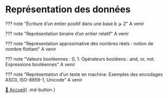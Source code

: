 # Représentation des données


??? note "Écriture d’un entier positif dans une base b ⩾ 2"
    A venir

??? note "Représentation binaire d’un entier relatif"
    A venir

??? note "Représentation approximative des nombres réels : notion de nombre flottant"
    A venir

??? note "Valeurs booléennes : 0, 1. Opérateurs booléens : and, or, not. Expressions booléennes"
    A venir

??? note "Représentation d’un texte en machine. Exemples des encodages ASCII, ISO-8859-1, Unicode"
    A venir


[📄 Accueil](../../../../){ .md-button }